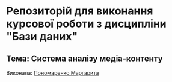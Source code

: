 
# Репозиторій для виконання курсової роботи з дисципліни "Бази даних"

## Тема: Система аналізу медіа-контенту

Виконала:
[Пономаренко Маргарита](https://t.me/margo_ponomarenko)

